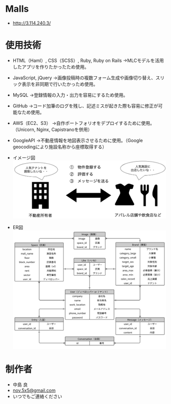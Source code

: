 
# Malls 
* http://3.114.240.3/

# 使用技術
* HTML（Haml）, CSS（SCSS）, Ruby, Ruby on Rails
  →MLCモデルを活用したアプリを作りたかったため使用。
* JavaScript, jQuery
  →画像投稿時の複数フォーム生成や画像切り替え、スリック表示を非同期で行いたかっため使用。
* MySQL
  →登録情報の入力・出力を容易にするため使用。
* GitHub
  →コード加筆のログを残し、記述ミスが起きた際も容易に修正が可能なため使用。
* AWS（EC2、S3）
  →自作ポートフォリオをデプロイするために使用。（Unicorn, Nginx, Capistranoを併用）
* GoogleAPI
  →不動産情報を地図表示させるために使用。（Google geocodingにより施設名称から座標取得する）

 * イメージ図
![malls_exp1.png](app/assets/images/README01.png)
 * ER図
![malls_exp2.png](app/assets/images/README02.png)


# 制作者
* 中島 良
* nov.5x5@gmail.com
* いつでもご連絡ください
 

